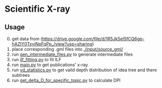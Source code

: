 # Scientific X-ray

## Usage
0. get data from (https://drive.google.com/file/d/1R5Jk5el5fCQ6gp-hAZIY0TxyjNpFqPp_/view?usp=sharing)
1. place corresponding .gml files into [./input/source_gml/](./input/source_gml/)
2. run [gen_intermediate_files.py](./src/gen_intermediate_files.py) to generate intermediate files
3. run [ilf_fitting.py](./src/ilf_fitting.py) to fit ILF
4. run [main.py](./src/main.py) to get publications' x-ray
5. run [vd_statistics.py](./src/vd_statistics.py) to get vaild depth distribution of idea tree and there subtrees
6. run [get_delta_D_for_specific_topic.py](./src/get_delta_D_for_specific_topic.py) to calculate DPI